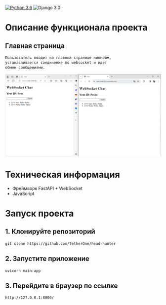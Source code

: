 [![Python 3.6](https://img.shields.io/badge/python-3.11-green.svg)](https://www.python.org/downloads/release/python-360/)
![Django 3.0](https://img.shields.io/badge/FastAPI-0.109.0-green.svg)

# Описание функционала проекта

## Главная страница
  
    Пользователь вводит на главной странице никнейм,
    устанавливается соединение по websocket и идет
    обмен сообщениями.

![Image alt](https://github.com/TetherOne/web-chat/raw/master/static/img.png)

# Техническая информация
  - Фреймворк FastAPI + WebSocket
  - JavaScript

# Запуск проекта

## 1. Клонируйте репозиторий
```
git clone https://github.com/TetherOne/head-hunter
```
## 2. Запустите приложение
```
uvicorn main:app
```
## 3. Перейдите в браузер по ссылке
```
http://127.0.0.1:8000/
```
  


